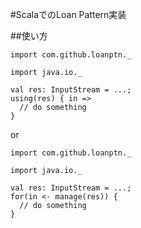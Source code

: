 #ScalaでのLoan Pattern実装

##使い方
```
import com.github.loanptn._

import java.io._

val res: InputStream = ...;
using(res) { in =>
  // do something
}
```

or

```
import com.github.loanptn._

import java.io._

val res: InputStream = ...;
for(in <- manage(res)) {
  // do something
}
```
